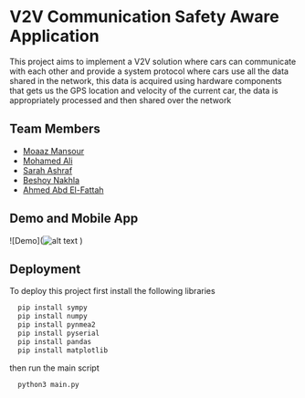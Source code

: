
# V2V Communication Safety Aware Application

This project aims to implement a V2V solution where cars can communicate with each other and provide a system protocol where cars use all the data shared in the network, this data is acquired using hardware components that gets us the GPS location and velocity of the current car, the data is appropriately processed and then shared over the network


## Team Members

- [Moaaz Mansour](https://github.com/Mo3az99)
- [Mohamed Ali](https://github.com/Mhamed-ali)
- [Sarah Ashraf](https://github.com/sarahashraf200)
- [Beshoy Nakhla](https://github.com/notbesho)
- [Ahmed Abd El-Fattah](https://github.com/Fattaa7)

## Demo and Mobile App

![Demo](![alt text](https://github.com/Mo3az99/Graduation-Project-V2V/Images/Cars.jpeg?raw=true)
)


## Deployment

To deploy this project first install the following libraries

```bash
  pip install sympy
  pip install numpy
  pip install pynmea2
  pip install pyserial
  pip install pandas
  pip install matplotlib
```
then run the main script
```bash
  python3 main.py
```

